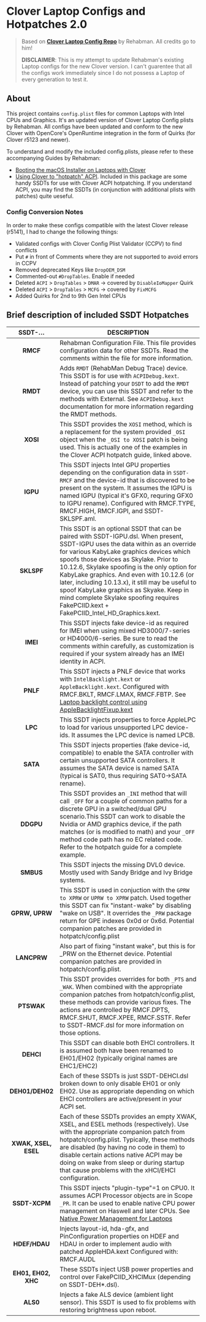 # Clover Laptop Configs and Hotpatches 2.0
>Based on [**Clover Laptop Config Repo**](https://github.com/RehabMan/OS-X-Clover-Laptop-Config) by Rehabman. All credits go to him!
>
>**DISCLAIMER**: This is my attempt to update Rehabman's existing Laptop configs for the new Clover version. I can't guarentee that all the configs work immediately since I do not possess a Laptop of every generation to test it.  

## About
This project contains `config.plist` files for common Laptops with Intel CPUs and Graphics. It's an updated version of Clover Laptop Config plists by Rehabman. All configs have been updated and conform to the new Clover with OpenCore's OpenRuntime integration in the form of Quirks (for Clover r5123 and newer).

To understand and modify the included config.plists, please refer to these accompanying Guides by Rehabman:

- [Booting the macOS Installer on Laptops with Clover](http://www.tonymacx86.com/el-capitan-laptop-support/148093-guide-booting-os-x-installer-laptops-clover.html)
- [Using Clover to "hotpatch" ACPI](https://www.tonymacx86.com/threads/guide-using-clover-to-hotpatch-acpi.200137). Included in this package are some handy SSDTs for use with Clover ACPI hotpatching. If you understand ACPI, you may find the SSDTs (in conjunction with additional plists with patches) quite ueseful.

### Config Conversion Notes
In order to make these configs compatible with the latest Clover release (r5141), I had to change the following things:

- Validated configs with Clover Config Plist Validator (CCPV) to find conflicts
- Put `#` in front of Comments where they are not supported to avoid errors in CCPV
- Removed deprecated Keys like `DropOEM_DSM`
- Commented-out `#DropTables`. Enable if needed
- Deleted `ACPI` > `DropTables` > `DMAR` → covered by `DisableIoMapper` Quirk
- Deleted `ACPI` > `DropTables` > `MCFG` → covered by `FixMCFG` 
- Added Quirks for 2nd to 9th Gen Intel CPUs

## Brief description of included SSDT Hotpatches

| SSDT-…        | DESCRIPTION |
|:-------------:|-------------|
|**RMCF**|Rehabman Configuration File. This file provides configuration data for other SSDTs. Read the comments within the file for more information.|
|**RMDT**|Adds `RMDT` (RehabMan Debug Trace) device. This SSDT is for use with `ACPIDebug.kext`. Instead of patching your `DSDT` to add the `RMDT` device, you can use this SSDT and refer to the methods with External. See `ACPIDebug.kext` documentation for more information regarding the RMDT methods.|
|**XOSI**|This SSDT provides the `XOSI` method, which is a replacement for the system provided `_OSI` object when the `_OSI to XOSI` patch is being used. This is actually one of the examples in the Clover ACPI hotpatch guide, linked above.|
|**IGPU**| This SSDT injects Intel GPU properties depending on the configuration data in `SSDT-RMCF` and the device-id that is discovered to be present on the system. It assumes the IGPU is named IGPU (typical it's GFX0, requring GFX0 to IGPU rename). Configured with RMCF.TYPE, RMCF.HIGH, RMCF.IGPI, and SSDT-SKLSPF.aml.
|**SKLSPF**| This SSDT is an optional SSDT that can be paired with SSDT-IGPU.dsl. When present, SSDT-IGPU uses the data within as an override for various KabyLake graphics devices which spoofs those devices as Skylake. Prior to 10.12.6, Skylake spoofing is the only option for KabyLake graphics. And even with 10.12.6 (or later, including 10.13.x), it still may be useful to spoof KabyLake graphics as Skyake.  Keep in mind complete Skylake spoofing requires FakePCIID.kext + FakePCIID_Intel_HD_Graphics.kext.
|**IMEI**|This SSDT injects fake device-id as required for IMEI when using mixed HD3000/7-series or HD4000/6-series. Be sure to read the comments within carefully, as customization is required if your system already has an IMEI identity in ACPI.
|**PNLF**|This SSDT injects a PNLF device that works with `IntelBacklight.kext` or `AppleBacklight.kext`. Configured with RMCF.BKLT, RMCF.LMAX, RMCF.FBTP. See [Laptop backlight control using AppleBacklightFixup.kext](https://www.tonymacx86.com/threads/guide-laptop-backlight-control-using-applebacklightinjector-kext.218222/)
|**LPC**| This SSDT injects properties to force AppleLPC to load for various unsupported LPC device-ids. It assumes the LPC device is named LPCB.
|**SATA**| This SSDT injects properties (fake device-id, compatible) to enable the SATA controller with certain unsupported SATA controllers.  It assumes the SATA device is named SATA (typical is SAT0, thus requiring SAT0->SATA rename).
|**DDGPU**| This SSDT provides an `_INI` method that will call `_OFF` for a couple of common paths for a discrete GPU in a switched/dual GPU scenario.This SSDT can work to disable the Nvidia or AMD graphics device, if the path matches (or is modified to math) and your `_OFF` method code path has no EC related code. Refer to the hotpatch guide for a complete example.
|**SMBUS**| This SSDT injects the missing DVL0 device.  Mostly used with Sandy Bridge and Ivy Bridge systems.
|**GPRW, UPRW**| This SSDT is used in conjuction with the `GPRW to XPRW` or `UPRW to XPRW` patch. Used together this SSDT can fix "instant-wake" by disabling "wake on USB". It overrides the `_PRW` package return for GPE indexes 0x0d or 0x6d. Potential companion patches are provided in hotpatch/config.plist
|**LANCPRW**| Also part of fixing "instant wake", but this is for _PRW on the Ethernet device. Potential companion patches are provided in hotpatch/config.plist.
|**PTSWAK**| This SSDT provides overrides for both `_PTS` and `_WAK`. When combined with the appropriate companion patches from hotpatch/config.plist, these methods can provide various fixes. The actions are controlled by RMCF.DPTS, RMCF.SHUT, RMCF.XPEE, RMCF.SSTF. Refer to SSDT-RMCF.dsl for more information on those options.
|**DEHCI**| This SSDT can disable both EHCI controllers. It is assumed both have been renamed to EH01/EH02 (typically original names are EHC1/EHC2) 
|**DEH01/DEH02**| Each of these SSDTs is just SSDT-DEHCI.dsl broken down to only disable EH01 or only EH02. Use as appropriate depending on which EHCI controllers are active/present in your ACPI set. 
|**XWAK, XSEL, ESEL**| Each of these SSDTs provides an empty XWAK, XSEL, and ESEL methods (respectively). Use with the appropriate companion patch from hotpatch/config.plist. Typically, these methods are disabled (by having no code in them) to disable certain actions native ACPI may be doing on wake from sleep or during startup that cause problems with the xHCI/EHCI configuration.
|**SSDT-XCPM**| This SSDT injects "plugin-type"=1 on CPU0. It assumes ACPI Processor objects are in Scope `_PR`. It can be used to enable native CPU power management on Haswell and later CPUs. See [Native Power Management for Laptops](https://www.tonymacx86.com/threads/guide-native-power-management-for-laptops.175801/) 
|**HDEF/HDAU**| Injects layout-id, hda-gfx, and PinConfiguration properties on HDEF and HDAU in order to implement audio with patched AppleHDA.kext Configured with: RMCF.AUDL
|**EH01, EH02, XHC**| These SSDTs inject USB power properties and control over FakePCIID_XHCIMux (depending on SSDT-DEH*.dsl).
|**ALS0**| Injects a fake ALS device (ambient light sensor).  This SSDT is used to fix problems with restoring brightness upon reboot.
